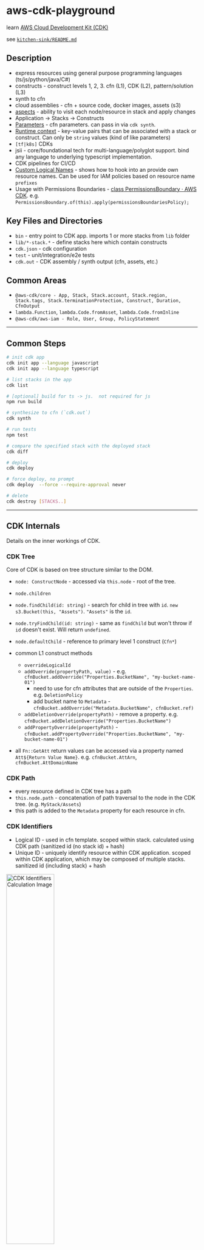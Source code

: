 # aws-cdk-playground

learn [AWS Cloud Development Kit (CDK)](https://docs.aws.amazon.com/cdk/latest/guide/home.html)

see [`kitchen-sink/README.md`](kitchen-sink/README.md)
## Description

* express resources using general purpose programming languages (ts/js/python/java/C#)
* constructs - construct levels 1, 2, 3.  cfn (L1), CDK (L2), pattern/solution (L3)
* synth to cfn
* cloud assemblies - cfn + source code, docker images, assets (s3)
* [aspects](https://docs.aws.amazon.com/cdk/latest/guide/aspects.html) - ability to visit each node/resource in stack and apply changes
* Application -> Stacks -> Constructs
* [Parameters](https://docs.aws.amazon.com/cdk/latest/guide/parameters.html) - cfn parameters.  can pass in via `cdk synth`.
* [Runtime context](https://docs.aws.amazon.com/cdk/latest/guide/context.html#context_example) - key-value pairs that can be associated with a stack or construct.  Can only be `string` values (kind of like parameters)
* `[tf|k8s]` CDKs
* jsii - core/foundational tech for multi-language/polyglot support.  bind any language to underlying typescript implementation.
* CDK pipelines for CI/CD
* [Custom Logical Names](https://github.com/aws-samples/aws-cdk-examples/blob/master/typescript/custom-logical-names/README.md) - shows how to hook into an provide own resource names.  Can be used for IAM policies based on resource name `prefixes`
* Usage with Permissions Boundaries - [class PermissionsBoundary · AWS CDK](https://docs.aws.amazon.com/cdk/api/latest/docs/@aws-cdk_aws-iam.PermissionsBoundary.html). e.g. `PermissionsBoundary.of(this).apply(permissionsBoundariesPolicy);`


## Key Files and Directories

* `bin` - entry point to CDK app.  imports 1 or more stacks from `lib` folder
* `lib/*-stack.*` - define stacks here which contain constructs
* `cdk.json` - cdk configuration
* `test` - unit/integration/e2e tests
* `cdk.out` - CDK assembly / synth output (cfn, assets, etc.)

## Common Areas

* `@aws-cdk/core - App, Stack, Stack.account, Stack.region, Stack.tags, Stack.terminationProtection, Construct, Duration, CfnOutput`
* `lambda.Function`, `lambda.Code.fromAsset`, `lambda.Code.fromInline`
* `@aws-cdk/aws-iam - Role, User, Group, PolicyStatement`


---

## Common Steps
```sh
# init cdk app
cdk init app --language javascript
cdk init app --language typescript

# list stacks in the app
cdk list

# [optional] build for ts -> js.  not required for js
npm run build

# synthesize to cfn (`cdk.out`)
cdk synth

# run tests
npm test

# compare the specified stack with the deployed stack
cdk diff

# deploy
cdk deploy

# force deploy, no prompt
cdk deploy  --force --require-approval never

# delete
cdk destroy [STACKS..]

```

---
## CDK Internals

Details on the inner workings of CDK.
### CDK Tree

Core of CDK is based on tree structure similar to the DOM.

* `node: ConstructNode` - accessed via `this.node` - root of the tree.
* `node.children`
* `node.findChild(id: string)` - search for child in tree with `id`.  `new s3.Bucket(this, "Assets")`.  `"Assets"` is the `id`.
* `node.tryFindChild(id: string)` - same as `findChild` but won't throw if `id` doesn't exist.  Will return `undefined`.
* `node.defaultChild` - reference to primary level 1 construct (`Cfn*`)
* common L1 construct methods
    * `overrideLogicalId`
    * `addOverride(propertyPath, value)` - e.g. `cfnBucket.addOverride("Properties.BucketName", "my-bucket-name-01")`
        * need to use for cfn attributes that are outside of the `Properties`.  e.g. `DeletionPolicy`
        * add bucket name to `Metadata` - `cfnBucket.addOverride("Metadata.BucketName", cfnBucket.ref)`
    * `addDeletionOverride(propertyPath)` - remove a property.  e.g. `cfnBucket.addDeletionOverride("Properties.BucketName")`
    * `addPropertyOverride(propertyPath)` - `cfnBucket.addPropertyOverride("Properties.BucketName", "my-bucket-name-01")`

* all `Fn::GetAtt` return values can be accessed via a property named `Att${Return Value Name}`. e.g. `cfnBucket.AttArn`, `cfnBucket.AttDomainName`
### CDK Path

* every resource defined in CDK tree has a path
* `this.node.path` - concatenation of path traversal to the node in the CDK tree. (e.g. `MyStack/Assets`)
* this path is added to the `Metadata` property for each resource in cfn.

### CDK Identifiers

* Logical ID - used in cfn template. scoped within stack.  calculated using CDK path (sanitized id (no stack id) + hash)
* Unique ID - uniquely identify resource within CDK application. scoped within CDK application, which may be composed of multiple stacks. sanitized id (including stack) + hash

<img src="https://www.evernote.com/l/AAEqngqx1ZlJOJObL2Oe3eHqFcwiW_SaRfcB/image.png" alt="CDK Identifiers Calculation Image" width="50%" />

---
## Resources

* [AWS CDK · AWS CDK Reference Documentation](https://docs.aws.amazon.com/cdk/api/latest/)
* [Infrastructure-as-Code | Constructs | AWS Solutions](https://aws.amazon.com/solutions/constructs/)
* [awslabs/aws-solutions-constructs](https://github.com/awslabs/aws-solutions-constructs)
* [aws-samples/aws-cdk-examples](https://github.com/aws-samples/aws-cdk-examples)
* [aws/constructs](https://github.com/aws/constructs/blob/master/README.md) - Constructs Programming Model
* [panacloud-modern-global-apps/full-stack-serverless-cdk](https://github.com/panacloud-modern-global-apps/full-stack-serverless-cdk)
* [github | search | "filename:cdk.json"](https://github.com/search?l=&q=filename%3Acdk.json&type=code)
* [Exploring CDK Internals](https://www.youtube.com/watch?v=X8G3G3SnCuI)
* [Working with the AWS CDK Explorer - AWS Toolkit for VS Code](https://docs.aws.amazon.com/toolkit-for-vscode/latest/userguide/cdk-explorer.html)